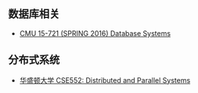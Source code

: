 ## 数据库相关

- [CMU 15-721 (SPRING 2016) Database Systems](http://15721.courses.cs.cmu.edu/spring2016/)

## 分布式系统

- [华盛顿大学 CSE552: Distributed and Parallel Systems](http://courses.cs.washington.edu/courses/cse552/)
